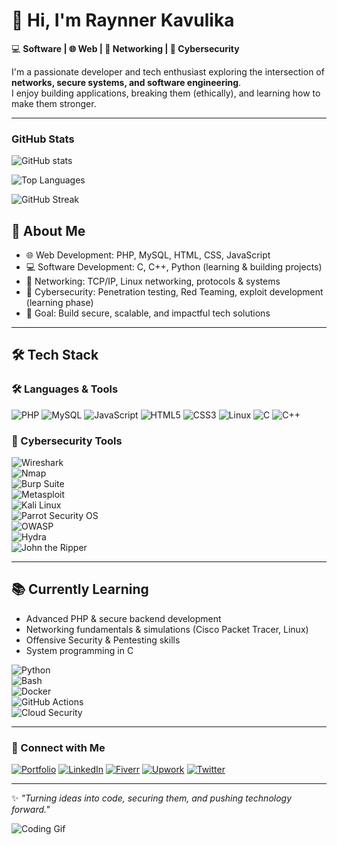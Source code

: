 # 👋 Hi, I'm Raynner Kavulika  

💻 **Software | 🌐 Web | 📡 Networking | 🔐 Cybersecurity**  

I'm a passionate developer and tech enthusiast exploring the intersection of **networks, secure systems, and software engineering**.  
I enjoy building applications, breaking them (ethically), and learning how to make them stronger.  

---
###  GitHub Stats
![GitHub stats](https://github-readme-stats.vercel.app/api?username=Raynnerkavulika&show_icons=true&theme=tokyonight)

![Top Languages](https://github-readme-stats.vercel.app/api/top-langs/?username=Raynnerkavulika&layout=compact&theme=tokyonight)

![GitHub Streak](https://github-readme-streak-stats.herokuapp.com/?user=Raynnerkavulika&theme=tokyonight)


## 🚀 About Me  
- 🌐 Web Development: PHP, MySQL, HTML, CSS, JavaScript  
- 💻 Software Development: C, C++, Python (learning & building projects)  
- 📡 Networking: TCP/IP, Linux networking, protocols & systems  
- 🔐 Cybersecurity: Penetration testing, Red Teaming, exploit development (learning phase)  
- 🎯 Goal: Build secure, scalable, and impactful tech solutions

---

## 🛠️ Tech Stack  
  ### 🛠️ Languages & Tools
![PHP](https://img.shields.io/badge/PHP-777BB4?style=for-the-badge&logo=php&logoColor=white)
![MySQL](https://img.shields.io/badge/MySQL-005C84?style=for-the-badge&logo=mysql&logoColor=white)
![JavaScript](https://img.shields.io/badge/JavaScript-F7DF1E?style=for-the-badge&logo=javascript&logoColor=black)
![HTML5](https://img.shields.io/badge/HTML5-E34F26?style=for-the-badge&logo=html5&logoColor=white)
![CSS3](https://img.shields.io/badge/CSS3-1572B6?style=for-the-badge&logo=css3&logoColor=white)
![Linux](https://img.shields.io/badge/Linux-FCC624?style=for-the-badge&logo=linux&logoColor=black)
![C](https://img.shields.io/badge/C-00599C?style=for-the-badge&logo=c&logoColor=white)
![C++](https://img.shields.io/badge/C++-00599C?style=for-the-badge&logo=cplusplus&logoColor=white)

### 🔐 Cybersecurity Tools  

![Wireshark](https://img.shields.io/badge/Wireshark-1679A7?style=for-the-badge&logo=wireshark&logoColor=white)  
![Nmap](https://img.shields.io/badge/Nmap-004D7F?style=for-the-badge&logo=nmap&logoColor=white)  
![Burp Suite](https://img.shields.io/badge/Burp%20Suite-FF6F00?style=for-the-badge&logo=burpsuite&logoColor=white)  
![Metasploit](https://img.shields.io/badge/Metasploit-0077C6?style=for-the-badge&logo=metasploit&logoColor=white)  
![Kali Linux](https://img.shields.io/badge/Kali_Linux-268BEE?style=for-the-badge&logo=kalilinux&logoColor=white)  
![Parrot Security OS](https://img.shields.io/badge/Parrot_Security-15E0F8?style=for-the-badge&logo=parrotsecurity&logoColor=black)  
![OWASP](https://img.shields.io/badge/OWASP-000000?style=for-the-badge&logo=owasp&logoColor=white)  
![Hydra](https://img.shields.io/badge/Hydra-333333?style=for-the-badge&logo=security&logoColor=white)  
![John the Ripper](https://img.shields.io/badge/John_the_Ripper-800000?style=for-the-badge&logo=security&logoColor=white)  

---

## 📚 Currently Learning  
- Advanced PHP & secure backend development  
- Networking fundamentals & simulations (Cisco Packet Tracer, Linux)  
- Offensive Security & Pentesting skills  
- System programming in C  

![Python](https://img.shields.io/badge/Python-3776AB?style=for-the-badge&logo=python&logoColor=white)  
![Bash](https://img.shields.io/badge/Bash_Scripting-4EAA25?style=for-the-badge&logo=gnubash&logoColor=white)  
![Docker](https://img.shields.io/badge/Docker-2496ED?style=for-the-badge&logo=docker&logoColor=white)  
![GitHub Actions](https://img.shields.io/badge/GitHub_Actions-2088FF?style=for-the-badge&logo=githubactions&logoColor=white)  
![Cloud Security](https://img.shields.io/badge/Cloud_Security-4285F4?style=for-the-badge&logo=cloudflare&logoColor=white)  


---

### 🔗 Connect with Me
[![Portfolio](https://img.shields.io/badge/Portfolio-000000?style=for-the-badge&logo=About.me&logoColor=white)](https://your-portfolio-link.com)
[![LinkedIn](https://img.shields.io/badge/LinkedIn-0077b5?style=for-the-badge&logo=linkedin&logoColor=white)](https://linkedin.com/in/yourprofile)
[![Fiverr](https://img.shields.io/badge/Fiverr-1DBF73?style=for-the-badge&logo=fiverr&logoColor=white)](https://fiverr.com/yourusername)
[![Upwork](https://img.shields.io/badge/Upwork-6FDA44?style=for-the-badge&logo=upwork&logoColor=white)](https://upwork.com/freelancers/~yourprofile)
[![Twitter](https://img.shields.io/badge/Twitter-1DA1F2?style=for-the-badge&logo=twitter&logoColor=white)](https://twitter.com/yourusername)
  
---

✨ *"Turning ideas into code, securing them, and pushing technology forward."*

![Coding Gif](https://media.giphy.com/media/qgQUggAC3Pfv687qPC/giphy.gif)
